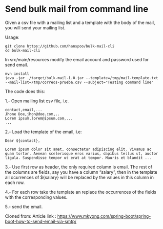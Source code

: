 # Send bulk mail from command line

Given a csv file with a mailing list and a template with the body of the mail, you will send your mailing list.

Usage:

```
git clone https://github.com/hanspoo/bulk-mail-cli
cd bulk-mail-cli
```

In src/main/resources modify the email account and password used for send email.

```
mvn install
java -jar ./target/bulk-mail-1.0.jar --template=/tmp/mail-template.txt --mail-list=/tmp/correos-prueba.csv --subject="Testing command line"
```

The code does this:

1.- Open mailing list csv file, i.e.
```
contact,email,...
Jhone Doe,jhon@doe.com,..
Lorem ipsum,lorem@ipsum.com,...
...
```

2.- Load the template of the email, i.e:

```
Dear ${contact},

Lorem ipsum dolor sit amet, consectetur adipiscing elit. Vivamus ac quam tortor. Aenean scelerisque eros varius, dapibus tellus ut, auctor ligula. Suspendisse tempor ut erat at tempor. Mauris et blandit ...

```

3.- Use first row as header, the only required column is email. The rest of the columns are fields, say you have a column “salary”, then in the template all ocurrences of ${salary} will be replaced by the values in this column in each row.

4.- For each row take the template an replace the occurrences of the fields with the corresponding values.

5.- send the email.


Cloned from:
Article link : https://www.mkyong.com/spring-boot/spring-boot-how-to-send-email-via-smtp/
